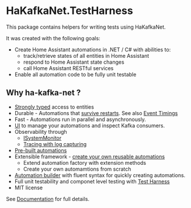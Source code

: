 # HaKafkaNet.TestHarness
This package contains helpers for writing tests using HaKafkaNet.

It was created with the following goals:
* Create Home Assistant automations in .NET / C# with abilities to:
  * track/retrieve states of all entities in Home Assistant
  * respond to Home Assistant state changes
  * call Home Assistant RESTful services
* Enable all automation code to be fully unit testable

## Why ha-kafka-net ? 
* [Strongly typed](https://github.com/leosperry/ha-kafka-net/wiki/State-Extension-Methods) access to entities
* Durable - Automations that [survive restarts](https://github.com/leosperry/ha-kafka-net/wiki/Durable-Automations). See also [Event Timings](https://github.com/leosperry/ha-kafka-net/wiki/Event-Timings)
* Fast - Automations run in parallel and asynchronously.
* [UI](https://github.com/leosperry/ha-kafka-net/wiki/UI) to manage your automations and inspect Kafka consumers. 
* Observability through
  * [ISystemMonitor](https://github.com/leosperry/ha-kafka-net/wiki/System-Monitor)
  * [Tracing with log capturing](https://github.com/leosperry/ha-kafka-net/wiki/Tracing) 
* [Pre-built automations](https://github.com/leosperry/ha-kafka-net/wiki/Factory-Automations)
* Extensible framework - [create your own reusable automations](https://github.com/leosperry/ha-kafka-net/wiki/Tutorial:-Creating-Automations)
  * Extend automation factory with extension methods
  * Create your own automamtions from scratch
* [Automation builder](https://github.com/leosperry/ha-kafka-net/wiki/Automation-Registry#iautomationbuilder-interface) with fluent syntax for quickly creating automations.
* Full unit testability and componet level testing with [Test Harness](https://github.com/leosperry/ha-kafka-net/wiki/Automated-Testing)
* MIT license

See [Documentation](https://github.com/leosperry/ha-kafka-net/wiki) for full details.